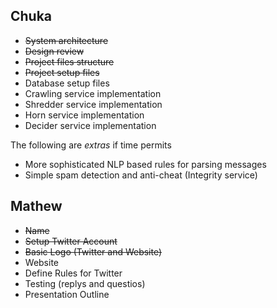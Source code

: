 ## Chuka
* ~~System architecture~~
* ~~Design review~~
* ~~Project files structure~~
* ~~Project setup files~~
* Database setup files
* Crawling service implementation
* Shredder service implementation
* Horn service implementation
* Decider service implementation

The following are *extras* if time permits

* More sophisticated NLP based rules for parsing messages
* Simple spam detection and anti-cheat (Integrity service)

## Mathew
* ~~Name~~
* ~~Setup Twitter Account~~
* ~~Basic Logo (Twitter and Website)~~
* Website
* Define Rules for Twitter
* Testing (replys and questios)
* Presentation Outline

